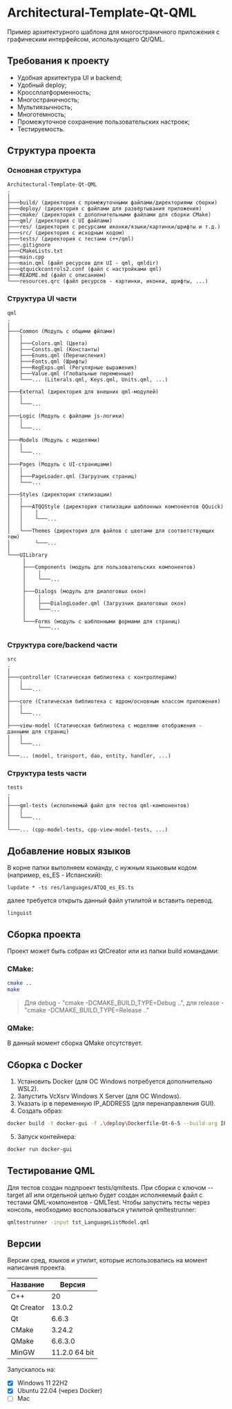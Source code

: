 # Architectural-Template-Qt-QML

Пример архитектурного шаблона для многостраничного приложения с графическим интерфейсом, использующего Qt/QML.

## Требования к проекту

- Удобная архитектура UI и backend;
- Удобный deploy;
- Кроссплатформенность;
- Многостраничность;
- Мультиязычность;
- Многотемность;
- Промежуточное сохранение пользовательских настроек;
- Тестируемость.

## Структура проекта
### Основная структура

```
Architectural-Template-Qt-QML
.
│
├───build/ (директория с промежуточными файлами/директориями сборки)
├───deploy/ (директория с файлами для развёртывания приложения)
├───cmake/ (директория с дополнительными файлами для сборки CMake)
├───qml/ (директория с UI файлами)
├───res/ (директория с ресурсами иконки/языки/картинки/шрифты и т.д.)
├───src/ (директория с исходным кодом)
├───tests/ (директория с тестами c++/qml)
├───.gitignore
├───CMakeLists.txt
├───main.cpp
├───main.qml (файл ресурсов для UI - qml, qmldir)
├───qtquickcontrols2.conf (файл с настройками qml)
├───README.md (файл с описанием)
└───resources.qrc (файл ресурсов - картинки, иконки, шрифты, ...)
```

### Структура UI части

```
qml
.
│
├───Common (Модуль с общими фйлами)
│   │
│   ├───Colors.qml (Цвета)
│   ├───Consts.qml (Константы)
│   ├───Enums.qml (Перечисления)
│   ├───Fonts.qml (Шрифты)
│   ├───RegExps.qml (Регулярные выражения)
│   ├───Value.qml (Глобальные переменные)
│   └───... (Literals.qml, Keys.qml, Units.qml, ...)
│
├───External (директория для внешних qml-модулей)
│   │
│   └───...
│
├───Logic (Модуль с файлами js-логики)
│   │
│   └───...
│
├───Models (Модуль с моделями)
│   │
│   └───...
│
├───Pages (Модуль с UI-страницами)
│   │
│   ├───PageLoader.qml (Загрузчик страниц)
│   └───...
│
├───Styles (директория стилизации)
│   │
│   ├───ATQQStyle (директория стилизации шаблонных компонентов QQuick)
│   │    │
│   │    └───...
│   │
│   └───Themes (директория для файлов с цветами для соответствующих тем)
│        └───...
│
└───UILibrary
     │
     ├───Components (модуль для пользовательских компонентов)
     │    │
     │    └───...
     │
     ├───Dialogs (модуль для диалоговых окон)
     │    │
     │    ├───DialogLoader.qml (Загрузчик диалоговых окон)
     │    └───...
     │
     └───Forms (модуль с шаблонными формами для страниц)
          └───...

```
### Структура core/backend части

```
src
.
│
├───controller (Статическая библиотека с контроллерами)
│   │
│   └───...
│
├───core (Статическая библиотека с ядром/основным классом приложения)
│   │
│   └───...
│
├───view-model (Статическая библиотека с моделями отображения - данными для страниц)
│   │
│   └───...
│
└───... (model, transport, dao, entity, handler, ...)
```

### Структура tests части

```
tests
.
│
├───qml-tests (исполняемый файл для тестов qml-компонентов)
│   │
│   └───...
│
└───... (cpp-model-tests, cpp-view-model-tests, ...)
```

## Добавление новых языков

В корне папки выполняем команду, с нужным языковым кодом (например, es_ES - Испанский):
```shell
lupdate * -ts res/languages/ATQQ_es_ES.ts
```
далее требуется открыть данный файл утилитой и вставить перевод.
```shell
linguist
```

## Сборка проекта

Проект может быть собран из QtCreator или из папки build командами:

### CMake:

```bash
cmake ..
make
```
> Для debug - "cmake -DCMAKE_BUILD_TYPE=Debug ..", для release - "cmake -DCMAKE_BUILD_TYPE=Release .."

### QMake:

В данный момент сборка QMake отсутствует.

## Сборка с Docker

1. Установить Docker (для ОС Windows потребуется дополнительно WSL2).
2. Запустить VcXsrv Windows X Server (для ОС Windows).
3. Указать ip в переменную IP_ADDRESS (для перенаправления GUI).
4. Создать образ:
```bash
docker build -t docker-gui -f .\deploy\Dockerfile-Qt-6-5 --build-arg IP_ADDRESS='your ip addres' .
```
5. Запуск контейнера:
```bash
docker run docker-gui
```

## Тестирование QML

Для тестов создан подпроект tests/qmltests. При сборки с ключом --target all или отдельной целью будет создан исполняемый файл с тестами QML-компонентов - QMLTest. Чтобы запустить тесты через консоль, необходимо воспользоваться утилитой qmltestrunner:
```bash
qmltestrunner -input tst_LanguageListModel.qml
```

## Версии

Версии сред, языков и утилит, которые использовались на момент написания проекта.

| Название   | Версия               |
| -----------|----------------------|
| C++        | 20                   |
| Qt Creator | 13.0.2               |
| Qt         | 6.6.3                |
| CMake      | 3.24.2               |
| QMake      | 6.6.3.0              |
| MinGW      | 11.2.0 64 bit        |

Запускалось на:
- [x] Windows 11 22H2
- [x] Ubuntu 22.04 (через Docker)
- [ ] Mac
